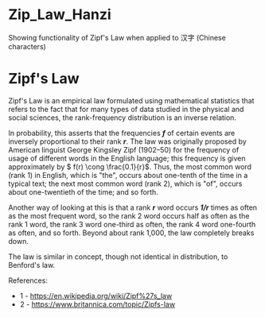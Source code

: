 # Zip_Law_Hanzi
Showing functionality of Zipf's Law when applied to 汉字 (Chinese characters)

# Zipf's Law 

Zipf's Law is an empirical law formulated using mathematical statistics that refers to the fact that for many types of data studied in the physical and social sciences, the rank-frequency distribution is an inverse relation. 

In probability, this asserts that the frequencies ***f*** of certain events are inversely proportional to their rank ***r***. The law was originally proposed by American linguist George Kingsley Zipf (1902–50) for the frequency of usage of different words in the English language; this frequency is given approximately by $ f(r) \cong \frac{0.1}{r}$. Thus, the most common word (rank 1) in English, which is "the", occurs about one-tenth of the time in a typical text; the next most common word (rank 2), which is "of", occurs about one-twentieth of the time; and so forth.

Another way of looking at this is that a rank ***r*** word occurs ***1/r*** times as often as the most frequent word, so the rank 2 word occurs half as often as the rank 1 word, the rank 3 word one-third as often, the rank 4 word one-fourth as often, and so forth. Beyond about rank 1,000, the law completely breaks down.

The law is similar in concept, though not identical in distribution, to Benford's law. 

References:

- 1 - https://en.wikipedia.org/wiki/Zipf%27s_law 
- 2 - https://www.britannica.com/topic/Zipfs-law 
